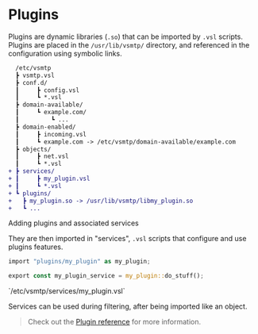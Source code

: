 # Plugins

Plugins are dynamic libraries (`.so`) that can be imported by `.vsl` scripts.
Plugins are placed in the `/usr/lib/vsmtp/` directory, and referenced in the configuration using symbolic links.

```diff
  /etc/vsmtp
  ┣ vsmtp.vsl
  ┣ conf.d/
  ┃     ┣ config.vsl
  ┃     ┗ *.vsl
  ┣ domain-available/
  ┃     ┗ example.com/
  ┃         ┗ ...
  ┣ domain-enabled/
  ┃     ┣ incoming.vsl
  ┃     ┗ example.com -> /etc/vsmtp/domain-available/example.com
  ┣ objects/
  ┃     ┣ net.vsl
  ┃     ┗ *.vsl
+ ┣ services/
+ ┃     ┣ my_plugin.vsl
+ ┃     ┗ *.vsl
+ ┗ plugins/
+   ┣ my_plugin.so -> /usr/lib/vsmtp/libmy_plugin.so
+   ┗ ... 
```
<p class="ann"> Adding plugins and associated services </p>

They are then imported in "services", `.vsl` scripts that configure and use plugins features.

```rust
import "plugins/my_plugin" as my_plugin;

export const my_plugin_service = my_plugin::do_stuff();
```
<p class="ann"> `/etc/vsmtp/services/my_plugin.vsl` </p>

Services can be used during filtering, after being imported like an object.

> Check out the [Plugin reference](../../ref/plugins.md) for more information.
